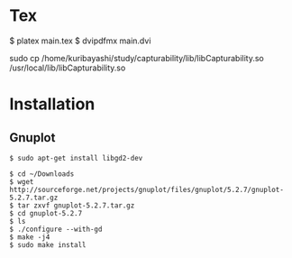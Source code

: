 # Tex

$ platex main.tex
$ dvipdfmx main.dvi

sudo cp /home/kuribayashi/study/capturability/lib/libCapturability.so /usr/local/lib/libCapturability.so

# Installation

## Gnuplot

    $ sudo apt-get install libgd2-dev

    $ cd ~/Downloads
    $ wget http://sourceforge.net/projects/gnuplot/files/gnuplot/5.2.7/gnuplot-5.2.7.tar.gz
    $ tar zxvf gnuplot-5.2.7.tar.gz
    $ cd gnuplot-5.2.7
    $ ls
    $ ./configure --with-gd
    $ make -j4
    $ sudo make install
